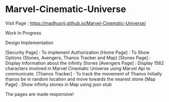 # Marvel-Cinematic-Universe

Visit Page : https://madhusrij.github.io/Marvel-Cinematic-Universe/

Work In Progress

Design Implementation

[Security Page] : To implement Authorization 
[Home Page] : To Show Options (Stones, Avengers, Thanos Tracker and Map)
[Stones Page] : Display Information about the infinity Stones
[Avengers Page] : Display 1562 characters involved in Marvel Cinematic Universe using Marvel Api to communicate.
[Thanos Tracker] : To track the movement of Thanos
Initially thanos be in random location and move towards the nearest stone
[Map Page] : Show infinity stones in Map using json stub

The pages are made responsive!
